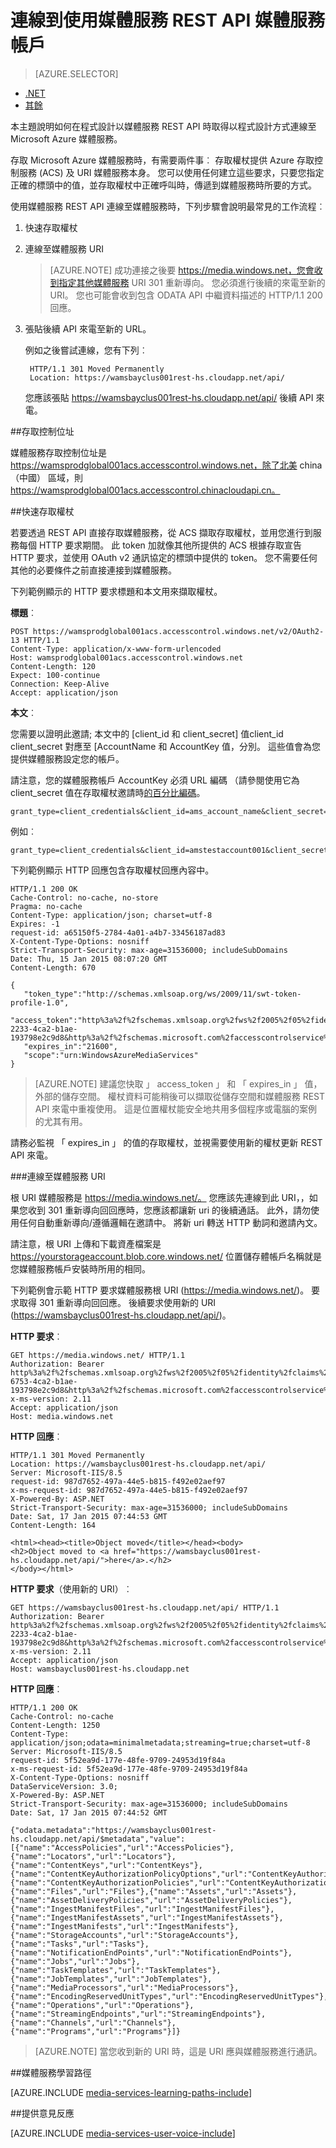 <properties 
    pageTitle="使用連線至媒體服務帳戶 REST API |Microsoft Azure" 
    description="本主題示範如何連線至媒體服務 uisng REST API。" 
    services="media-services" 
    documentationCenter="" 
    authors="Juliako" 
    manager="erikre" 
    editor=""/>

<tags 
    ms.service="media-services" 
    ms.workload="media" 
    ms.tgt_pltfrm="na" 
    ms.devlang="dotnet" 
    ms.topic="article" 
    ms.date="09/26/2016"  
    ms.author="juliako"/>


# <a name="connecting-to-media-services-account-using-media-services-rest-api"></a>連線到使用媒體服務 REST API 媒體服務帳戶

> [AZURE.SELECTOR]
- [.NET](media-services-dotnet-connect-programmatically.md)
- [其餘](media-services-rest-connect-programmatically.md)

本主題說明如何在程式設計以媒體服務 REST API 時取得以程式設計方式連線至 Microsoft Azure 媒體服務。

存取 Microsoft Azure 媒體服務時，有需要兩件事︰ 存取權杖提供 Azure 存取控制服務 (ACS) 及 URI 媒體服務本身。 您可以使用任何建立這些要求，只要您指定正確的標頭中的值，並存取權杖中正確呼叫時，傳遞到媒體服務時所要的方式。

使用媒體服務 REST API 連線至媒體服務時，下列步驟會說明最常見的工作流程︰

1. 快速存取權杖 
2. 連線至媒體服務 URI 

    >[AZURE.NOTE] 成功連接之後要 https://media.windows.net，您會收到指定其他媒體服務 URI 301 重新導向。 您必須進行後續的來電至新的 URI。
您也可能會收到包含 ODATA API 中繼資料描述的 HTTP/1.1 200 回應。

3. 張貼後續 API 來電至新的 URL。 

    例如之後嘗試連線，您有下列︰

        HTTP/1.1 301 Moved Permanently
        Location: https://wamsbayclus001rest-hs.cloudapp.net/api/

    您應該張貼 https://wamsbayclus001rest-hs.cloudapp.net/api/ 後續 API 來電。

##<a name="access-control-address"></a>存取控制位址

媒體服務存取控制位址是 https://wamsprodglobal001acs.accesscontrol.windows.net，除了北美 china （中國） 區域，則 https://wamsprodglobal001acs.accesscontrol.chinacloudapi.cn。

##<a name="getting-an-access-token"></a>快速存取權杖

若要透過 REST API 直接存取媒體服務，從 ACS 擷取存取權杖，並用您進行到服務每個 HTTP 要求期間。 此 token 加就像其他所提供的 ACS 根據存取宣告 HTTP 要求，並使用 OAuth v2 通訊協定的標頭中提供的 token。 您不需要任何其他的必要條件之前直接連接到媒體服務。

下列範例顯示的 HTTP 要求標題和本文用來擷取權杖。

**標題**︰

    POST https://wamsprodglobal001acs.accesscontrol.windows.net/v2/OAuth2-13 HTTP/1.1
    Content-Type: application/x-www-form-urlencoded
    Host: wamsprodglobal001acs.accesscontrol.windows.net
    Content-Length: 120
    Expect: 100-continue
    Connection: Keep-Alive
    Accept: application/json

    
**本文**︰

您需要以證明此邀請; 本文中的 [client_id 和 client_secret] 值client_id client_secret 對應至 [AccountName 和 AccountKey 值，分別。 這些值會為您提供媒體服務設定您的帳戶。 

請注意，您的媒體服務帳戶 AccountKey 必須 URL 編碼 （請參閱使用它為 client_secret 值在存取權杖邀請時[的百分比編碼](http://tools.ietf.org/html/rfc3986#section-2.1)。

    grant_type=client_credentials&client_id=ams_account_name&client_secret=URL_encoded_ams_account_key&scope=urn%3aWindowsAzureMediaServices


例如︰ 

    grant_type=client_credentials&client_id=amstestaccount001&client_secret=wUNbKhNj07oqjqU3Ah9R9f4kqTJ9avPpfe6Pk3YZ7ng%3d&scope=urn%3aWindowsAzureMediaServices


下列範例顯示 HTTP 回應包含存取權杖回應內容中。

    HTTP/1.1 200 OK
    Cache-Control: no-cache, no-store
    Pragma: no-cache
    Content-Type: application/json; charset=utf-8
    Expires: -1
    request-id: a65150f5-2784-4a01-a4b7-33456187ad83
    X-Content-Type-Options: nosniff
    Strict-Transport-Security: max-age=31536000; includeSubDomains
    Date: Thu, 15 Jan 2015 08:07:20 GMT
    Content-Length: 670
    
    {  
       "token_type":"http://schemas.xmlsoap.org/ws/2009/11/swt-token-profile-1.0",
       "access_token":"http%3a%2f%2fschemas.xmlsoap.org%2fws%2f2005%2f05%2fidentity%2fclaims%2fnameidentifier=amstestaccount001&urn%3aSubscriptionId=z7f19258-2233-4ca2-b1ae-193798e2c9d8&http%3a%2f%2fschemas.microsoft.com%2faccesscontrolservice%2f2010%2f07%2fclaims%2fidentityprovider=https%3a%2f%2fwamsprodglobal001acs.accesscontrol.windows.net%2f&Audience=urn%3aWindowsAzureMediaServices&ExpiresOn=1421330840&Issuer=https%3a%2f%2fwamsprodglobal001acs.accesscontrol.windows.net%2f&HMACSHA256=uf69n82KlqZmkJDNxhJkOxpyIpA2HDyeGUTtSnq1vlE%3d",
       "expires_in":"21600",
       "scope":"urn:WindowsAzureMediaServices"
    }
    

>[AZURE.NOTE]
建議您快取 」 access_token 」 和 「 expires_in 」 值，外部的儲存空間。 權杖資料可能稍後可以擷取從儲存空間和媒體服務 REST API 來電中重複使用。 這是位置權杖能安全地共用多個程序或電腦的案例的尤其有用。

請務必監視 「 expires_in 」 的值的存取權杖，並視需要使用新的權杖更新 REST API 來電。

###<a name="connecting-to-the-media-services-uri"></a>連線至媒體服務 URI

根 URI 媒體服務是 https://media.windows.net/。 您應該先連線到此 URI，，如果您收到 301 重新導向回回應時，您應該都讓新 uri 的後續通話。 此外，請勿使用任何自動重新導向/遵循邏輯在邀請中。 將新 uri 轉送 HTTP 動詞和邀請內文。

請注意，根 URI 上傳和下載資產檔案是 https://yourstorageaccount.blob.core.windows.net/ 位置儲存體帳戶名稱就是您媒體服務帳戶安裝時所用的相同。

下列範例會示範 HTTP 要求媒體服務根 URI (https://media.windows.net/)。 要求取得 301 重新導向回回應。 後續要求使用新的 URI (https://wamsbayclus001rest-hs.cloudapp.net/api/)。     

**HTTP 要求**︰
    
    GET https://media.windows.net/ HTTP/1.1
    Authorization: Bearer http%3a%2f%2fschemas.xmlsoap.org%2fws%2f2005%2f05%2fidentity%2fclaims%2fnameidentifier=amstestaccount001&urn%3aSubscriptionId=z7f19258-6753-4ca2-b1ae-193798e2c9d8&http%3a%2f%2fschemas.microsoft.com%2faccesscontrolservice%2f2010%2f07%2fclaims%2fidentityprovider=https%3a%2f%2fwamsprodglobal001acs.accesscontrol.windows.net%2f&Audience=urn%3aWindowsAzureMediaServices&ExpiresOn=1421500579&Issuer=https%3a%2f%2fwamsprodglobal001acs.accesscontrol.windows.net%2f&HMACSHA256=ElVWXOnMVggFQl%2ft9vhdcv1qH1n%2fE8l3hRef4zPmrzg%3d
    x-ms-version: 2.11
    Accept: application/json
    Host: media.windows.net


**HTTP 回應**︰
    
    HTTP/1.1 301 Moved Permanently
    Location: https://wamsbayclus001rest-hs.cloudapp.net/api/
    Server: Microsoft-IIS/8.5
    request-id: 987d7652-497a-44e5-b815-f492e02aef97
    x-ms-request-id: 987d7652-497a-44e5-b815-f492e02aef97
    X-Powered-By: ASP.NET
    Strict-Transport-Security: max-age=31536000; includeSubDomains
    Date: Sat, 17 Jan 2015 07:44:53 GMT
    Content-Length: 164
    
    <html><head><title>Object moved</title></head><body>
    <h2>Object moved to <a href="https://wamsbayclus001rest-hs.cloudapp.net/api/">here</a>.</h2>
    </body></html>


**HTTP 要求**（使用新的 URI）︰
            
    GET https://wamsbayclus001rest-hs.cloudapp.net/api/ HTTP/1.1
    Authorization: Bearer http%3a%2f%2fschemas.xmlsoap.org%2fws%2f2005%2f05%2fidentity%2fclaims%2fnameidentifier=amstestaccount001&urn%3aSubscriptionId=z7f19258-2233-4ca2-b1ae-193798e2c9d8&http%3a%2f%2fschemas.microsoft.com%2faccesscontrolservice%2f2010%2f07%2fclaims%2fidentityprovider=https%3a%2f%2fwamsprodglobal001acs.accesscontrol.windows.net%2f&Audience=urn%3aWindowsAzureMediaServices&ExpiresOn=1421500579&Issuer=https%3a%2f%2fwamsprodglobal001acs.accesscontrol.windows.net%2f&HMACSHA256=ElVWXOnMVggFQl%2ft9vhdcv1qH1n%2fE8l3hRef4zPmrzg%3d
    x-ms-version: 2.11
    Accept: application/json
    Host: wamsbayclus001rest-hs.cloudapp.net


**HTTP 回應**︰
    
    HTTP/1.1 200 OK
    Cache-Control: no-cache
    Content-Length: 1250
    Content-Type: application/json;odata=minimalmetadata;streaming=true;charset=utf-8
    Server: Microsoft-IIS/8.5
    request-id: 5f52ea9d-177e-48fe-9709-24953d19f84a
    x-ms-request-id: 5f52ea9d-177e-48fe-9709-24953d19f84a
    X-Content-Type-Options: nosniff
    DataServiceVersion: 3.0;
    X-Powered-By: ASP.NET
    Strict-Transport-Security: max-age=31536000; includeSubDomains
    Date: Sat, 17 Jan 2015 07:44:52 GMT
    
    {"odata.metadata":"https://wamsbayclus001rest-hs.cloudapp.net/api/$metadata","value":[{"name":"AccessPolicies","url":"AccessPolicies"},{"name":"Locators","url":"Locators"},{"name":"ContentKeys","url":"ContentKeys"},{"name":"ContentKeyAuthorizationPolicyOptions","url":"ContentKeyAuthorizationPolicyOptions"},{"name":"ContentKeyAuthorizationPolicies","url":"ContentKeyAuthorizationPolicies"},{"name":"Files","url":"Files"},{"name":"Assets","url":"Assets"},{"name":"AssetDeliveryPolicies","url":"AssetDeliveryPolicies"},{"name":"IngestManifestFiles","url":"IngestManifestFiles"},{"name":"IngestManifestAssets","url":"IngestManifestAssets"},{"name":"IngestManifests","url":"IngestManifests"},{"name":"StorageAccounts","url":"StorageAccounts"},{"name":"Tasks","url":"Tasks"},{"name":"NotificationEndPoints","url":"NotificationEndPoints"},{"name":"Jobs","url":"Jobs"},{"name":"TaskTemplates","url":"TaskTemplates"},{"name":"JobTemplates","url":"JobTemplates"},{"name":"MediaProcessors","url":"MediaProcessors"},{"name":"EncodingReservedUnitTypes","url":"EncodingReservedUnitTypes"},{"name":"Operations","url":"Operations"},{"name":"StreamingEndpoints","url":"StreamingEndpoints"},{"name":"Channels","url":"Channels"},{"name":"Programs","url":"Programs"}]}
     


>[AZURE.NOTE] 當您收到新的 URI 時，這是 URI 應與媒體服務進行通訊。 


##<a name="media-services-learning-paths"></a>媒體服務學習路徑

[AZURE.INCLUDE [media-services-learning-paths-include](../../includes/media-services-learning-paths-include.md)]

##<a name="provide-feedback"></a>提供意見反應

[AZURE.INCLUDE [media-services-user-voice-include](../../includes/media-services-user-voice-include.md)]
